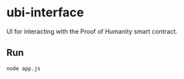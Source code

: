 # ubi-interface
UI for interacting with the Proof of Humanity smart contract.

## Run

`node app.js`
